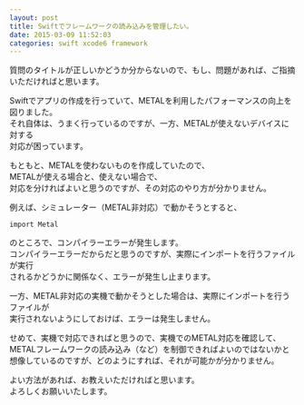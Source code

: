 ```yaml
---
layout: post
title: Swiftでフレームワークの読み込みを管理したい。
date: 2015-03-09 11:52:03
categories: swift xcode6 framework
---
```

<p>質問のタイトルが正しいかどうか分からないので、もし、問題があれば、ご指摘いただければと思います。</p>

<p>Swiftでアプリの作成を行っていて、METALを利用したパフォーマンスの向上を図りました。<br>
それ自体は、うまく行っているのですが、一方、METALが使えないデバイスに対する<br>
対応が困っています。</p>

<p>もともと、METALを使わないものを作成していたので、<br>
METALが使える場合と、使えない場合で、<br>
対応を分ければよいと思うのですが、その対応のやり方が分かりません。</p>

<p>例えば、シミュレーター（METAL非対応）で動かそうとすると、</p>

<pre><code>import Metal
</code></pre>

<p>のところで、コンパイラーエラーが発生します。<br>
コンパイラーエラーだからだと思うのですが、実際にインポートを行うファイルが実行<br>
されるかどうかに関係なく、エラーが発生し止まります。</p>

<p>一方、METAL非対応の実機で動かそうとした場合は、実際にインポートを行うファイルが<br>
実行されないようにしておけば、エラーは発生しません。</p>

<p>せめて、実機で対応できればと思うので、実機でのMETAL対応を確認して、<br>
METALフレームワークの読み込み（など）を制御できればよいのではないかと<br>
想像しているのですが、どのようにすれば、それが可能かが分かりません。</p>

<p>よい方法があれば、お教えいただければと思います。<br>
よろしくお願いいたします。</p>
